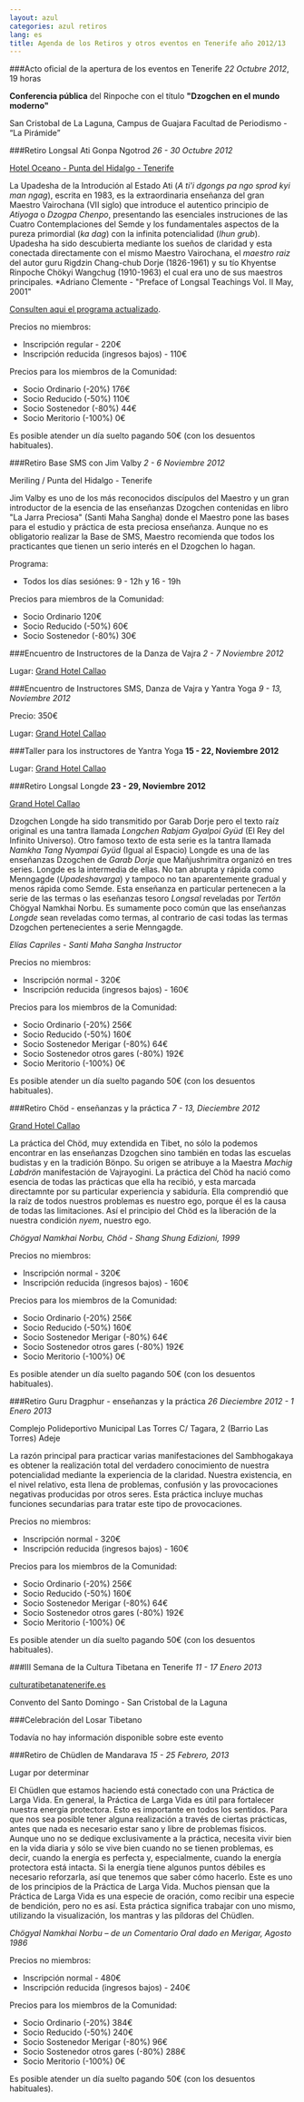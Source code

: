 ```yaml
---
layout: azul
categories: azul retiros
lang: es
title: Agenda de los Retiros y otros eventos en Tenerife año 2012/13
---
```

###Acto oficial de la apertura de los eventos en Tenerife
*22 Octubre 2012*, 19 horas

**Conferencia pública** del Rinpoche con el título **"Dzogchen en el mundo moderno"**

San Cristobal de La Laguna, Campus de Guajara
Facultad de Periodismo - “La Pirámide” 

###Retiro Longsal Ati Gonpa Ngotrod
*26 - 30 Octubre 2012*

[Hotel Oceano - Punta del Hidalgo - Tenerife](/tenerife-retreats-2012-213/es/punta)

La Upadesha de la Introdución al Estado Ati (*A ti'i dgongs pa ngo sprod kyi man ngag*), escrita en 1983, es la extraordinaria enseñanza del gran Maestro Vairochana (VII siglo) que introduce el autentico principio de *Atiyoga* o *Dzogpa Chenpo*, presentando las esenciales instruciones de las Cuatro Contemplaciones del Semde y los fundamentales aspectos de la pureza primordial (*ka dag*) con la infinita potencialidad (*lhun grub*). Upadesha ha sido descubierta mediante los sueños de claridad y esta conectada directamente con el mismo Maestro Vairochana, el *maestro raiz* del autor guru Rigdzin Chang-chub Dorje (1826-1961) y su tío Khyentse Rinpoche Chökyi Wangchug (1910-1963) el cual era uno de sus maestros principales.
*Adriano Clemente - "Preface of Longsal Teachings Vol. II May, 2001"

[Consulten aqui el programa actualizado](https://docs.google.com/spreadsheet/pub?key=0AgWx3a78pFX_dGJYNDhpVHNuSDF0MEpGT1lwQWxrN0E&single=true&gid=0&range=A1:F8&output=html).

Precios no miembros:

- Inscripción regular - 220€
- Inscripción reducida (ingresos bajos) - 110€

Precios para los miembros de la Comunidad:

- Socio Ordinario (-20%) 176€
- Socio Reducido (-50%) 110€
- Socio Sostenedor (-80%) 44€
- Socio Meritorio (-100%) 0€

Es posible atender un día suelto pagando 50€ (con los desuentos habituales).

###Retiro Base SMS con Jim Valby
*2 - 6 Noviembre 2012*

Meriling / Punta del Hidalgo - Tenerife

Jim Valby es uno de los más reconocidos discípulos del Maestro y un gran introductor de la esencia de las enseñanzas Dzogchen contenidas en libro "La Jarra Preciosa" (Santi Maha Sangha) donde el Maestro pone las bases para el estudio y práctica de esta preciosa enseñanza.  Aunque no es obligatorio realizar la Base de SMS, Maestro recomienda que todos los practicantes que tienen un serio interés en el Dzogchen lo hagan. 

Programa:

- Todos los días sesiónes: 9 - 12h y 16 - 19h

Precios para miembros de la Comunidad:

- Socio Ordinario 120€
- Socio Reducido (-50%) 60€
- Socio Sostenedor (-80%) 30€

###Encuentro de Instructores de la Danza de Vajra
*2 - 7 Noviembre 2012*

Lugar: [Grand Hotel Callao](/tenerife-retreats-2012-213/es/callao)


###Encuentro de Instructores SMS, Danza de Vajra y Yantra Yoga
*9 - 13, Noviembre 2012*

Precio: 350€

Lugar: [Grand Hotel Callao](/tenerife-retreats-2012-213/es/callao)

###Taller para los instructores de Yantra Yoga
**15 - 22, Noviembre 2012**

Lugar: [Grand Hotel Callao](/tenerife-retreats-2012-213/es/callao)

###Retiro Longsal Longde
**23 - 29, Noviembre 2012**

[Grand Hotel Callao](/tenerife-retreats-2012-213/es/callao)

Dzogchen Longde ha sido transmitido por Garab Dorje pero el texto raíz original es una tantra llamada *Longchen Rabjam Gyalpoi Gyüd* (El Rey del Infinito Universo).
Otro famoso texto de esta serie es la tantra llamada *Namkha Tang Nyampai Gyüd* (Igual al Espacio)
Longde es una de las enseñanzas Dzogchen de *Garab Dorje* que Mañjushrimitra  organizó en tres series.
Longde es la intermedia de ellas. No tan abrupta y rápida como Menngagde (*Upadeshavarga*) y tampoco no tan aparentemente gradual y menos rápida como Semde.
Esta enseñanza en particular pertenecen a la serie de las termas o las eseñanzas tesoro *Longsal* reveladas por *Tertön* Chögyal Namkhai Norbu. Es sumamente poco común que las enseñanzas *Longde* sean reveladas como termas, al contrario de casi todas las termas Dzogchen pertenecientes a serie Menngagde.

*Elías Capriles - Santi Maha Sangha Instructor*

Precios no miembros:

- Inscripción normal - 320€
- Inscripción reducida (ingresos bajos) - 160€

Precios para los miembros de la Comunidad:

- Socio Ordinario (-20%) 256€
- Socio Reducido (-50%) 160€
- Socio Sostenedor Merigar (-80%) 64€
- Socio Sostenedor otros gares (-80%) 192€
- Socio Meritorio (-100%) 0€

Es posible atender un día suelto pagando 50€ (con los desuentos habituales).

###Retiro Chöd - enseñanzas y la práctica
*7 - 13, Dieciembre 2012*

[Grand Hotel Callao](/tenerife-retreats-2012-213/es/callao)

La práctica del Chöd, muy extendida en Tibet, no sólo la podemos encontrar en las enseñanzas Dzogchen sino también en todas las escuelas budistas y en la tradición Bönpo. Su origen se atribuye a la Maestra *Machig Labdrön*  manifestación de Vajrayogini. La práctica del Chöd ha nació como esencia de todas las prácticas que ella ha recibió, y esta marcada directamnte por su particular experiencia y sabiduría. Ella comprendió que la raíz de todos nuestros problemas es nuestro ego, porque él es la causa de todas las limitaciones. Así el principio del Chöd es la liberación de la nuestra condición *nyem*, nuestro ego.

*Chögyal Namkhai Norbu, Chöd - Shang Shung Edizioni, 1999*

Precios no miembros:

- Inscripción normal - 320€
- Inscripción reducida (ingresos bajos) - 160€

Precios para los miembros de la Comunidad:

- Socio Ordinario (-20%) 256€
- Socio Reducido (-50%) 160€
- Socio Sostenedor Merigar (-80%) 64€
- Socio Sostenedor otros gares (-80%) 192€
- Socio Meritorio (-100%) 0€

Es posible atender un día suelto pagando 50€ (con los desuentos habituales).

###Retiro Guru Dragphur - enseñanzas y la práctica
*26 Dieciembre 2012 - 1 Enero 2013*

Complejo Polideportivo Municipal Las Torres
C/ Tagara, 2 (Barrio Las Torres) Adeje

La razón principal para practicar varias manifestaciones del Sambhogakaya es obtener la realización total del verdadero conocimiento de nuestra potencialidad mediante la experiencia de la claridad.
Nuestra existencia, en el nivel relativo, esta llena de problemas, confusión y las provocaciones negativas producidas por otros seres. Esta práctica incluye muchas funciones secundarias para tratar este tipo de provocaciones.

Precios no miembros:

- Inscripción normal - 320€
- Inscripción reducida (ingresos bajos) - 160€

Precios para los miembros de la Comunidad:

- Socio Ordinario (-20%) 256€
- Socio Reducido (-50%) 160€
- Socio Sostenedor Merigar (-80%) 64€
- Socio Sostenedor otros gares (-80%) 192€
- Socio Meritorio (-100%) 0€

Es posible atender un día suelto pagando 50€ (con los desuentos habituales).

###III Semana de la Cultura Tibetana en Tenerife
*11 - 17 Enero 2013*

[culturatibetanatenerife.es](http://culturatibetanatenerife.es/)

Convento del Santo Domingo - San Cristobal de la Laguna

###Celebración del Losar Tibetano

Todavía no hay información disponible sobre este evento

###Retiro de Chüdlen de Mandarava 
*15 - 25 Febrero, 2013*

Lugar por determinar

El Chüdlen que estamos haciendo está conectado con una Práctica de Larga Vida. En general, la Práctica de Larga Vida es útil para fortalecer nuestra energía protectora. Esto es importante en todos los sentidos. Para que nos sea posible tener alguna realización a través de ciertas prácticas, antes que nada es necesario estar sano y libre de problemas físicos. Aunque uno no se dedique exclusivamente a la práctica, necesita vivir bien en la vida diaria y sólo se vive bien cuando no se tienen problemas, es decir, cuando la energía es perfecta y, especialmente, cuando la energía protectora está intacta. Si la energía tiene algunos puntos débiles es necesario reforzarla, así que tenemos que saber cómo hacerlo. Este es uno de los principios de la Práctica de Larga Vida. Muchos piensan que la Práctica de Larga Vida es una especie de oración, como recibir una especie de bendición, pero no es así. Esta práctica significa trabajar con uno mismo, utilizando la visualización, los mantras y las píldoras del Chüdlen.

*Chögyal Namkhai Norbu – de un Comentario Oral dado en Merigar, Agosto 1986*

Precios no miembros:

- Inscripción normal - 480€
- Inscripción reducida (ingresos bajos) - 240€

Precios para los miembros de la Comunidad:

- Socio Ordinario (-20%) 384€
- Socio Reducido (-50%) 240€
- Socio Sostenedor Merigar (-80%) 96€
- Socio Sostenedor otros gares (-80%) 288€
- Socio Meritorio (-100%) 0€

Es posible atender un día suelto pagando 50€ (con los desuentos habituales).